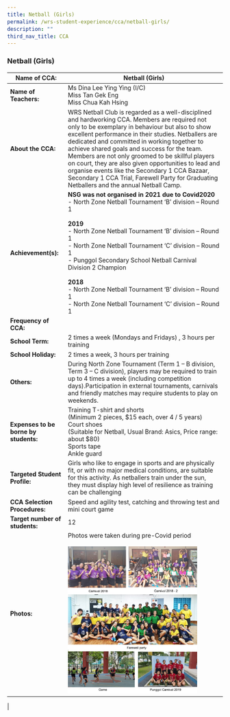 ```yaml
---
title: Netball (Girls)
permalink: /wrs-student-experience/cca/netball-girls/
description: ""
third_nav_title: CCA
---
```

### **Netball (Girls)**

| **Name of CCA:** | Netball (Girls) |
|---|---|
| **Name of Teachers:** | Ms Dina Lee Ying Ying (I/C)<br>Miss Tan Gek Eng<br>Miss Chua Kah Hsing |
| **About the CCA:** | WRS Netball Club is regarded as a well-disciplined and hardworking CCA. Members are required not only to be exemplary in behaviour but also to show excellent performance in their studies. Netballers are dedicated and committed in working together to achieve shared goals and success for the team. Members are not only groomed to be skillful players on court, they are also given opportunities to lead and organise events like the Secondary 1 CCA Bazaar, Secondary 1 CCA Trial, Farewell Party for Graduating Netballers and the annual Netball Camp. |
| **Achievement(s):** | **NSG was not organised in 2021 due to Covid2020**<br>- North Zone Netball Tournament ‘B’ division – Round 1<br><br>**2019**<br>- North Zone Netball Tournament ‘B’ division – Round 1<br>- North Zone Netball Tournament ‘C’ division – Round 1<br>- Punggol Secondary School Netball Carnival Division 2 Champion<br><br>**2018**<br>- North Zone Netball Tournament ‘B’ division – Round 1<br>- North Zone Netball Tournament ‘C’ division – Round 1 |
| **Frequency of CCA:** |  |
| **School Term:** | 2 times a week (Mondays and Fridays) , 3 hours per training |
| **School Holiday:** | 2 times a week, 3 hours per training |
| **Others:** | During North Zone Tournament (Term 1 – B division, Term 3 – C division), players may be required to train up to 4 times a week (including competition days).Participation in external tournaments, carnivals and friendly matches may require students to play on weekends. |
| **Expenses to be borne by students:** | Training T-shirt and shorts<br>(Minimum 2 pieces, $15 each, over 4 / 5 years)<br>Court shoes<br>(Suitable for Netball, Usual Brand: Asics, Price range: about $80)<br>Sports tape<br>Ankle guard |
| **Targeted Student Profile:** | Girls who like to engage in sports and are physically fit, or with no major medical conditions, are suitable for this activity. As netballers train under the sun, they must display high level of resilience as training can be challenging |
| **CCA Selection Procedures:** | Speed and agility test, catching and throwing test and mini court game |
| **Target number of students:** | 12 |
| **Photos:** | Photos were taken during pre-Covid period<br><br><img style="width:85%" src="/images/netball.jpg"> |
|